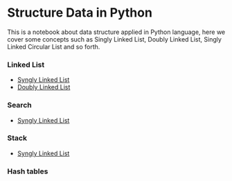 # Structure Data in Python

This is a notebook about data structure applied in Python language, here we cover some concepts such as Singly Linked List, Doubly Linked List, Singly Linked Circular List and so forth.

### Linked List

* [Syngly Linked List](../master/Singly%20Linked%20List.ipynb)
* [Doubly Linked List](../master/Doubly%20Link%20List.ipynb)

### Search

* [Syngly Linked List](../master/Binary%20Search.ipynb)

### Stack

* [Syngly Linked List](../master/Stack.ipynb)

### Hash tables
